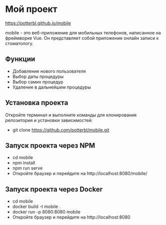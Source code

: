 # Мой проект

https://potterbl.github.io/mobile

mobile - это веб-приложение для мобильных телефонов, написанное на фреймворке Vue. 
Он представляет собой приложение онлайн записи к стоматологу.

## Функции

- Добавление нового пользователя
- Выбор даты процедуры
- Выбор самих процедур
- Удаление в дальнейшем процедуры

## Установка проекта
Откройте терминал и выполните команды для клонирования репозитория и установки зависимостей:

- git clone https://github.com/potterbl/mobile.git

## Запуск проекта через NPM

- cd mobile
- npm install
- npm run serve
- Откройте браузер и перейдите на http://localhost:8080/mobile/

## Запуск проекта через Docker

- cd mobile
- docker build -t mobile .
- docker run -p 8080:8080 mobile
- Откройте браузер и перейдите на http://localhost:8080
